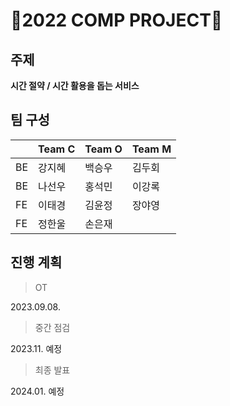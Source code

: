 # 🐥2022 COMP PROJECT🐥

## 주제
**시간 절약 / 시간 활용을 돕는 서비스**

## 팀 구성
| | Team **C** | Team **O** | Team **M** | 
|-------------|------------------|----------|----------|
|BE|강지혜|백승우|김두회|
|BE|나선우|홍석민|이강록|
|FE|이태경|김윤정|장야영|
|FE|정한울|손은재| |

## 진행 계획
> OT

2023.09.08.

> 중간 점검

2023.11. 예정

> 최종 발표

2024.01. 예정
